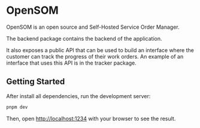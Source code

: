 # OpenSOM

OpenSOM is an open source and Self-Hosted Service Order Manager.

The backend package contains the backend of the application.

It also exposes a public API that can be used to build an interface where the customer can track the progress of their work orders. An example of an interface that uses this API is in the tracker package.

## Getting Started

After install all dependencies, run the development server:

```bash
pnpm dev
```

Then, open [http://localhost:1234](http://localhost:1234) with your browser to see the result.
